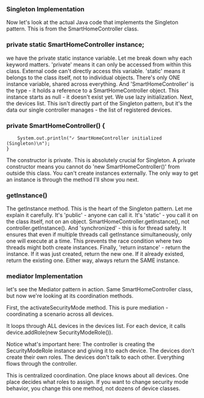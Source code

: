 ### Singleton Implementation

Now let's look at the actual Java code that implements the Singleton pattern. This is from the SmartHomeController class.

### private static SmartHomeController instance; 

we have the private static instance variable. Let me break down why each keyword matters.
'private' means it can only be accessed from within this class. External code can't directly access this variable.
'static' means it belongs to the class itself, not to individual objects. There's only ONE instance variable, shared across everything.
And 'SmartHomeController' is the type - it holds a reference to a SmartHomeController object.
This instance starts as null - it doesn't exist yet. We use lazy initialization.
Next, the devices list. This isn't directly part of the Singleton pattern, but it's the data our single controller manages - the list of registered devices.

### private SmartHomeController() {
        System.out.println("✓ SmartHomeController initialized (Singleton)\n");
    }

The constructor is private. This is absolutely crucial for Singleton. A private constructor means you cannot do 'new SmartHomeController()' from outside this class. You can't create instances externally. The only way to get an instance is through the method I'll show you next.

### getInstance()

The getInstance method. This is the heart of the Singleton pattern. Let me explain it carefully.
It's 'public' - anyone can call it. It's 'static' - you call it on the class itself, not on an object. SmartHomeController.getInstance(), not controller.getInstance(). And 'synchronized' - this is for thread safety. It ensures that even if multiple threads call getInstance simultaneously, only one will execute at a time. This prevents the race condition where two threads might both create instances.
Finally, 'return instance' - return the instance. If it was just created, return the new one. If it already existed, return the existing one. Either way, always return the SAME instance.

### mediator Implementation

 let's see the Mediator pattern in action. Same SmartHomeController class, but now we're looking at its coordination methods.

 First, the activateSecurityMode method. This is pure mediation - coordinating a scenario across all devices.

 It loops through ALL devices in the devices list. For each device, it calls device.addRole(new SecurityModeRole()).

 Notice what's important here: The controller is creating the SecurityModeRole instance and giving it to each device. The devices don't create their own roles. The devices don't talk to each other. Everything flows through the controller.

 This is centralized coordination. One place knows about all devices. One place decides what roles to assign. If you want to change security mode behavior, you change this one method, not dozens of device classes.